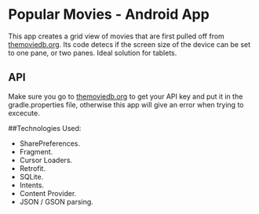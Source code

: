 # Popular Movies - Android App
This app creates a grid view of movies that are first pulled off from [themoviedb.org](themoviedb.org).
Its code detecs if the screen size of the device can be set to one pane, or two panes. Ideal solution for tablets.

## API
Make sure you go to [themoviedb.org](themoviedb.org) to get your API key and put it in the gradle.properties file, otherwise this app will give an error when trying to excecute.

##Technologies Used: 
- SharePreferences. 
- Fragment.
- Cursor Loaders. 
- Retrofit.
- SQLite.
- Intents.
- Content Provider.
- JSON / GSON parsing.
